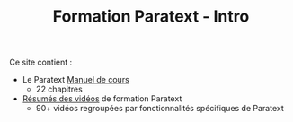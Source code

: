 ﻿---
title : Formation Paratext - Intro
---
Ce site contient :
- Le Paratext [Manuel de cours](Training-Manual/Overview) 
   - 22 chapitres
- [Résumés des vidéos](Video-summaries/list-of-videos) de formation Paratext
    - 90+ vidéos regroupées par fonctionnalités spécifiques de Paratext 
